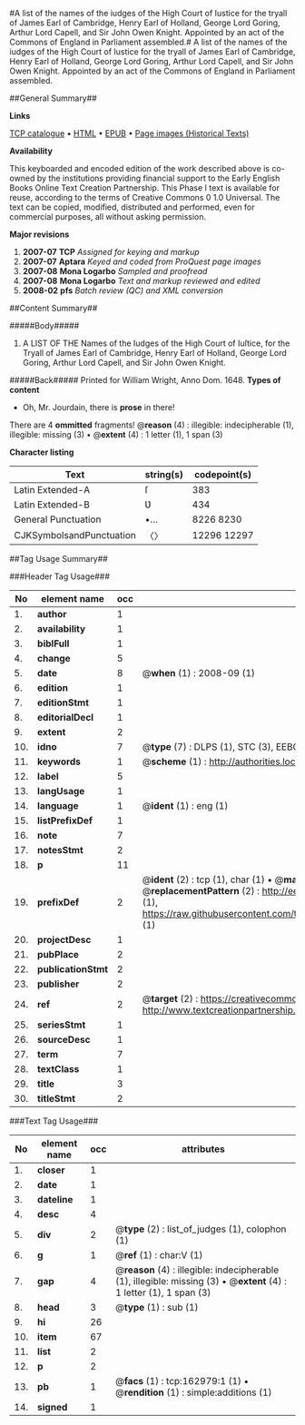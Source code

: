 #A list of the names of the iudges of the High Court of Iustice for the tryall of James Earl of Cambridge, Henry Earl of Holland, George Lord Goring, Arthur Lord Capell, and Sir John Owen Knight. Appointed by an act of the Commons of England in Parliament assembled.#
A list of the names of the iudges of the High Court of Iustice for the tryall of James Earl of Cambridge, Henry Earl of Holland, George Lord Goring, Arthur Lord Capell, and Sir John Owen Knight. Appointed by an act of the Commons of England in Parliament assembled.

##General Summary##

**Links**

[TCP catalogue](http://www.ota.ox.ac.uk/tcp/)  • 
[HTML](http://tei.it.ox.ac.uk/tcp/Texts-HTML/free/A88/A88347.html)  • 
[EPUB](http://tei.it.ox.ac.uk/tcp/Texts-EPUB/free/A88/A88347.epub) • 
[Page images (Historical Texts)](https://data.historicaltexts.jisc.ac.uk/view?pubId=eebo-99869939e&pageId=eebo-99869939e-162979-1)

**Availability**

This keyboarded and encoded edition of the
	       work described above is co-owned by the institutions
	       providing financial support to the Early English Books
	       Online Text Creation Partnership. This Phase I text is
	       available for reuse, according to the terms of Creative
	       Commons 0 1.0 Universal. The text can be copied,
	       modified, distributed and performed, even for
	       commercial purposes, all without asking permission.

**Major revisions**

1. __2007-07__ __TCP__ *Assigned for keying and markup*
1. __2007-07__ __Aptara__ *Keyed and coded from ProQuest page images*
1. __2007-08__ __Mona Logarbo__ *Sampled and proofread*
1. __2007-08__ __Mona Logarbo__ *Text and markup reviewed and edited*
1. __2008-02__ __pfs__ *Batch review (QC) and XML conversion*

##Content Summary##

#####Body#####

1. A LIST
OF THE
Names of the Iudges of the High Court of Iuſtice, for the
Tryall of James Earl of Cambridge, Henry Earl of Holland, George
Lord Goring, Arthur Lord Capell, and Sir John Owen Knight.

#####Back#####
Printed for William Wright, Anno Dom. 1648.
**Types of content**

  * Oh, Mr. Jourdain, there is **prose** in there!

There are 4 **ommitted** fragments! 
 @__reason__ (4) : illegible: indecipherable (1), illegible: missing (3)  •  @__extent__ (4) : 1 letter (1), 1 span (3)

**Character listing**


|Text|string(s)|codepoint(s)|
|---|---|---|
|Latin Extended-A|ſ|383|
|Latin Extended-B|Ʋ|434|
|General Punctuation|•…|8226 8230|
|CJKSymbolsandPunctuation|〈〉|12296 12297|

##Tag Usage Summary##

###Header Tag Usage###

|No|element name|occ|attributes|
|---|---|---|---|
|1.|__author__|1||
|2.|__availability__|1||
|3.|__biblFull__|1||
|4.|__change__|5||
|5.|__date__|8| @__when__ (1) : 2008-09 (1)|
|6.|__edition__|1||
|7.|__editionStmt__|1||
|8.|__editorialDecl__|1||
|9.|__extent__|2||
|10.|__idno__|7| @__type__ (7) : DLPS (1), STC (3), EEBO-CITATION (1), PROQUEST (1), VID (1)|
|11.|__keywords__|1| @__scheme__ (1) : http://authorities.loc.gov/ (1)|
|12.|__label__|5||
|13.|__langUsage__|1||
|14.|__language__|1| @__ident__ (1) : eng (1)|
|15.|__listPrefixDef__|1||
|16.|__note__|7||
|17.|__notesStmt__|2||
|18.|__p__|11||
|19.|__prefixDef__|2| @__ident__ (2) : tcp (1), char (1)  •  @__matchPattern__ (2) : ([0-9\-]+):([0-9IVX]+) (1), (.+) (1)  •  @__replacementPattern__ (2) : http://eebo.chadwyck.com/downloadtiff?vid=$1&page=$2 (1), https://raw.githubusercontent.com/textcreationpartnership/Texts/master/tcpchars.xml#$1 (1)|
|20.|__projectDesc__|1||
|21.|__pubPlace__|2||
|22.|__publicationStmt__|2||
|23.|__publisher__|2||
|24.|__ref__|2| @__target__ (2) : https://creativecommons.org/publicdomain/zero/1.0/ (1), http://www.textcreationpartnership.org/docs/. (1)|
|25.|__seriesStmt__|1||
|26.|__sourceDesc__|1||
|27.|__term__|7||
|28.|__textClass__|1||
|29.|__title__|3||
|30.|__titleStmt__|2||


###Text Tag Usage###

|No|element name|occ|attributes|
|---|---|---|---|
|1.|__closer__|1||
|2.|__date__|1||
|3.|__dateline__|1||
|4.|__desc__|4||
|5.|__div__|2| @__type__ (2) : list_of_judges (1), colophon (1)|
|6.|__g__|1| @__ref__ (1) : char:V (1)|
|7.|__gap__|4| @__reason__ (4) : illegible: indecipherable (1), illegible: missing (3)  •  @__extent__ (4) : 1 letter (1), 1 span (3)|
|8.|__head__|3| @__type__ (1) : sub (1)|
|9.|__hi__|26||
|10.|__item__|67||
|11.|__list__|2||
|12.|__p__|2||
|13.|__pb__|1| @__facs__ (1) : tcp:162979:1 (1)  •  @__rendition__ (1) : simple:additions (1)|
|14.|__signed__|1||
